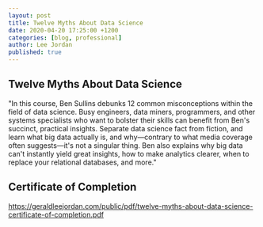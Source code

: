 ```yaml
---
layout: post
title: Twelve Myths About Data Science
date: 2020-04-20 17:25:00 +1200
categories: [blog, professional]
author: Lee Jordan
published: true
---
```


<h2>Twelve Myths About Data Science</h2>

"In this course, Ben Sullins debunks 12 common misconceptions within the field of data science. Busy engineers, data miners, programmers, and other systems specialists who want to bolster their skills can benefit from Ben's succinct, practical insights. Separate data science fact from fiction, and learn what big data actually is, and why—contrary to what media coverage often suggests—it's not a singular thing. Ben also explains why big data can't instantly yield great insights, how to make analytics clearer, when to replace your relational databases, and more."

<h2>Certificate of Completion</h2>

<a href="https://geraldleejordan.com/public/pdf/twelve-myths-about-data-science-certificate-of-completion.pdf" title="Twelve Myths About Data Science" target="_blank" rel="nofollow">https://geraldleejordan.com/public/pdf/twelve-myths-about-data-science-certificate-of-completion.pdf</a>
